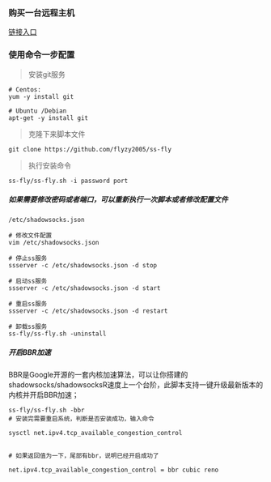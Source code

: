 ### 购买一台远程主机

<a href="https://www.vultr.com/pricing/" > 链接入口</a>



### 使用命令一步配置

> 安装git服务

```
# Centos:
yum -y install git

# Ubuntu /Debian
apt-get -y install git
```



> 克隆下来脚本文件

```
git clone https://github.com/flyzy2005/ss-fly
```



> 执行安装命令

```
ss-fly/ss-fly.sh -i password port
```



##### 如果需要修改密码或者端口，可以重新执行一次脚本或者修改配置文件

```
/etc/shadowsocks.json

# 修改文件配置
vim /etc/shadowsocks.json

# 停止ss服务
ssserver -c /etc/shadowsocks.json -d stop

# 启动ss服务
ssserver -c /etc/shadowsocks.json -d start

# 重启ss服务
ssserver -c /etc/shadowsocks.json -d restart

# 卸载ss服务
ss-fly/ss-fly.sh -uninstall
```





##### 开启BBR加速

BBR是Google开源的一套内核加速算法，可以让你搭建的shadowsocks/shadowsocksR速度上一个台阶，此脚本支持一键升级最新版本的内核并开启BBR加速；

```
ss-fly/ss-fly.sh -bbr
# 安装完需要重启系统，判断是否安装成功，输入命令

sysctl net.ipv4.tcp_available_congestion_control


# 如果返回值为一下，尾部有bbr，说明已经开启成功了

net.ipv4.tcp_available_congestion_control = bbr cubic reno
```



